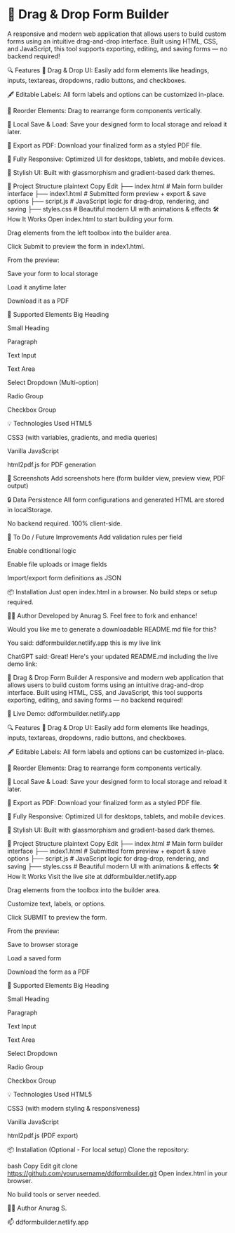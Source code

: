 # 🧱 Drag & Drop Form Builder

A responsive and modern web application that allows users to build custom forms using an intuitive drag-and-drop interface. Built using HTML, CSS, and JavaScript, this tool supports exporting, editing, and saving forms — no backend required!

🔍 Features
🚀 Drag & Drop UI: Easily add form elements like headings, inputs, textareas, dropdowns, radio buttons, and checkboxes.

🖋️ Editable Labels: All form labels and options can be customized in-place.

🧩 Reorder Elements: Drag to rearrange form components vertically.

💾 Local Save & Load: Save your designed form to local storage and reload it later.

📄 Export as PDF: Download your finalized form as a styled PDF file.

🎨 Fully Responsive: Optimized UI for desktops, tablets, and mobile devices.

🌌 Stylish UI: Built with glassmorphism and gradient-based dark themes.

📁 Project Structure
plaintext
Copy
Edit
├── index.html         # Main form builder interface
├── index1.html        # Submitted form preview + export & save options
├── script.js          # JavaScript logic for drag-drop, rendering, and saving
├── styles.css         # Beautiful modern UI with animations & effects
🛠️ How It Works
Open index.html to start building your form.

Drag elements from the left toolbox into the builder area.

Click Submit to preview the form in index1.html.

From the preview:

Save your form to local storage

Load it anytime later

Download it as a PDF

🧪 Supported Elements
Big Heading

Small Heading

Paragraph

Text Input

Text Area

Select Dropdown (Multi-option)

Radio Group

Checkbox Group

💡 Technologies Used
HTML5

CSS3 (with variables, gradients, and media queries)

Vanilla JavaScript

html2pdf.js for PDF generation

📸 Screenshots
Add screenshots here (form builder view, preview view, PDF output)

🔒 Data Persistence
All form configurations and generated HTML are stored in localStorage.

No backend required. 100% client-side.

📝 To Do / Future Improvements
Add validation rules per field

Enable conditional logic

Enable file uploads or image fields

Import/export form definitions as JSON

📦 Installation
Just open index.html in a browser. No build steps or setup required.

🧑‍💻 Author
Developed by Anurag S.
Feel free to fork and enhance!

Would you like me to generate a downloadable README.md file for this?








You said:
ddformbuilder.netlify.app
this is my live link


ChatGPT said:
Great! Here's your updated README.md including the live demo link:

🧱 Drag & Drop Form Builder
A responsive and modern web application that allows users to build custom forms using an intuitive drag-and-drop interface. Built using HTML, CSS, and JavaScript, this tool supports exporting, editing, and saving forms — no backend required!

🔗 Live Demo: ddformbuilder.netlify.app

🔍 Features
🚀 Drag & Drop UI: Easily add form elements like headings, inputs, textareas, dropdowns, radio buttons, and checkboxes.

🖋️ Editable Labels: All form labels and options can be customized in-place.

🧩 Reorder Elements: Drag to rearrange form components vertically.

💾 Local Save & Load: Save your designed form to local storage and reload it later.

📄 Export as PDF: Download your finalized form as a styled PDF file.

🎨 Fully Responsive: Optimized UI for desktops, tablets, and mobile devices.

🌌 Stylish UI: Built with glassmorphism and gradient-based dark themes.

📁 Project Structure
plaintext
Copy
Edit
├── index.html         # Main form builder interface
├── index1.html        # Submitted form preview + export & save options
├── script.js          # JavaScript logic for drag-drop, rendering, and saving
├── styles.css         # Beautiful modern UI with animations & effects
🛠️ How It Works
Visit the live site at ddformbuilder.netlify.app

Drag elements from the toolbox into the builder area.

Customize text, labels, or options.

Click SUBMIT to preview the form.

From the preview:

Save to browser storage

Load a saved form

Download the form as a PDF

🧪 Supported Elements
Big Heading

Small Heading

Paragraph

Text Input

Text Area

Select Dropdown

Radio Group

Checkbox Group

💡 Technologies Used
HTML5

CSS3 (with modern styling & responsiveness)

Vanilla JavaScript

html2pdf.js (PDF export)

📦 Installation (Optional - For local setup)
Clone the repository:

bash
Copy
Edit
git clone https://github.com/yourusername/ddformbuilder.git
Open index.html in your browser.

No build tools or server needed.

🧑‍💻 Author
Anurag S.

📫 ddformbuilder.netlify.app
